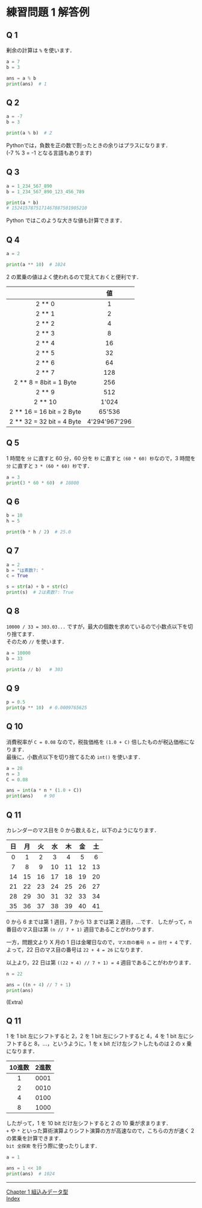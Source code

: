 # 練習問題 1 解答例

## Q 1

剰余の計算は `%` を使います．  

```python
a = 7
b = 3

ans = a % b
print(ans)  # 1
```


## Q 2

```python
a = -7
b = 3

print(a % b)  # 2
```

Pythonでは，負数を正の数で割ったときの余りはプラスになります．  
(-7 % 3 = -1 となる言語もあります)


## Q 3

```python
a = 1_234_567_890
b = 1_234_567_890_123_456_789

print(a * b)
# 1524157875171467887501905210
```

Python ではこのような大きな値も計算できます．  


## Q 4

```python
a = 2

print(a ** 10)  # 1024
```

2 の累乗の値はよく使われるので覚えておくと便利です．  

|                           |      値       |
| :-----------------------: | :-----------: |
|          2 ** 0           |       1       |
|          2 ** 1           |       2       |
|          2 ** 2           |       4       |
|          2 ** 3           |       8       |
|          2 ** 4           |      16       |
|          2 ** 5           |      32       |
|          2 ** 6           |      64       |
|          2 ** 7           |      128      |
|  2 ** 8  = 8bit = 1 Byte  |      256      |
|          2 ** 9           |      512      |
|          2 ** 10          |     1'024     |
| 2 ** 16 = 16 bit = 2 Byte |    65'536     |
| 2 ** 32 = 32 bit = 4 Byte | 4'294'967'296 |


## Q 5

1 時間を `分` に直すと 60 分，60 分を `秒` に直すと `(60 * 60) 秒`なので，3 時間を `分` に直すと `3 * (60 * 60) 秒`です．


```python
a = 3
print(3 * 60 * 60)  # 10800
```


## Q 6

```python
b = 10
h = 5

print(b * h / 2)  # 25.0
```

## Q 7

```python
a = 2
b = "は素数?: "
c = True

s = str(a) + b + str(c)
print(s)  # 2は素数?: True
```


## Q 8

`10000 / 33 = 303.03...` ですが，最大の個数を求めているので小数点以下を切り捨てます．  
そのため `//` を使います．  

```python
a = 10000
b = 33

print(a // b)   # 303
```


## Q 9

```python
p = 0.5
print(p ** 10)  # 0.0009765625
```


## Q 10

消費税率が `C = 0.08` なので，税抜価格を `(1.0 + C)` 倍したものが税込価格になります．  
最後に，小数点以下を切り捨てるため `int()` を使います．  

```python
a = 28
n = 3
C = 0.08

ans = int(a * n * (1.0 + C))
print(ans)    # 90
```

## Q 11

カレンダーのマス目を 0 から数えると，以下のようになります．  

|  日   |  月   |  火   |  水   |  木   |  金   |  土   |
| :---: | :---: | :---: | :---: | :---: | :---: | :---: |
|   0   |   1   |   2   |   3   |   4   |   5   |   6   |
|   7   |   8   |   9   |  10   |  11   |  12   |  13   |
|  14   |  15   |  16   |  17   |  18   |  19   |  20   |
|  21   |  22   |  23   |  24   |  25   |  26   |  27   |
|  28   |  29   |  30   |  31   |  32   |  33   |  34   |
|  35   |  36   |  37   |  38   |  39   |  40   |  41   |

0 から 6 までは第 1 週目，7 から 13 までは第 2 週目，...です．
したがって，n 番目のマス目は第 `(n // 7 + 1)` 週目であることがわかります．  

一方，問題文より X 月の 1 日は金曜日なので，`マス目の番号 n = 日付 + 4` です．  
よって，22 日のマス目の番号は `22 + 4 = 26` になります．  

以上より，22 日は第 `((22 + 4) // 7 + 1) = 4` 週目であることがわかります．  

```python
n = 22

ans = ((n + 4) // 7 + 1)
print(ans)
```

(Extra)

## Q 11

1 を 1 bit 左にシフトすると 2，2 を 1 bit 左にシフトすると 4，4 を 1 bit 左にシフトすると 8，...，というように，1 を x bit だけ左シフトしたものは 2 の x 乗になります．  

| 10進数 | 2進数 |
| :----: | :---: |
|   1    | 0001  |
|   2    | 0010  |
|   4    | 0100  |
|   8    | 1000  |

したがって，1 を 10 bit だけ左シフトすると 2 の 10 乗が求まります．  
`+` や `*` といった算術演算よりシフト演算の方が高速なので，こちらの方が速く 2 の累乗を計算できます．  
`bit 全探索` を行う際に使ったりします．  

```python
a = 1

ans = 1 << 10
print(ans)  # 1024
```


<hr>

[Chapter 1 組込みデータ型](Chapter1.md)  
[Index](../README.md)
